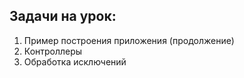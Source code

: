 ## Задачи на урок:

1. Пример построения приложения (продолжение)
2. Контроллеры
3. Обработка исключений
 
